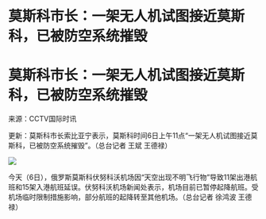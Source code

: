 # 莫斯科市长：一架无人机试图接近莫斯科，已被防空系统摧毁

# 莫斯科市长：一架无人机试图接近莫斯科，已被防空系统摧毁

来源：CCTV国际时讯

更新：莫斯科市长索比亚宁表示，莫斯科时间6日上午11点“一架无人机试图接近莫斯科，已被防空系统摧毁”。（总台记者 王斌 王德禄）

![](https://inews.gtimg.com/om_bt/OF7ADu4YFbxb0OzMFl3C_xHB4FE3PEac281UYu_vI7Tx8AA/1000)

今天（6日），俄罗斯莫斯科伏努科沃机场因“天空出现不明飞行物”导致11架出港航班和15架入港航班延误。伏努科沃机场新闻处表示，机场目前已暂停起降航班。受机场临时限制措施影响，部分航班的起降转至其他机场。（总台记者
徐鸿波 王德禄） ​​​

